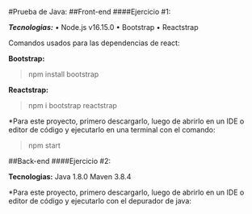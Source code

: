 

#Prueba de Java:
##Front-end
####Ejercicio #1:

***Tecnologias:***
• Node.js  v16.15.0
• Bootstrap
• Reactstrap

Comandos usados para las dependencias de react:

**Bootstrap:** 
> npm install bootstrap

**Reactstrap:** 
>npm i bootstrap reactstrap


*Para este proyecto, primero descargarlo, luego de abrirlo en un IDE o editor de código y ejecutarlo en una terminal con el comando:
> npm start


##Back-end
####Ejercicio #2:

**Tecnologias:**
Java 1.8.0
Maven 3.8.4

*Para este proyecto, primero descargarlo, luego de abrirlo en un IDE o editor de código y ejecutarlo con el depurador de java:









